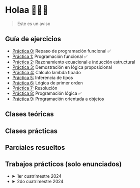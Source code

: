 # Holaa 👩🏻‍💻

> Este es un aviso  

## Guía de ejercicios
  - [Práctica 0:](https://github.com/Flor0602/Paradigmas-de-programaci-n-/blob/main/Gu%C3%ADas%20resueltas/Guia0.hs)  Repaso de programación funcional ✅
  - [Práctica 1:](https://github.com/Flor0602/Paradigmas-de-programaci-n-/blob/main/Gu%C3%ADas%20resueltas/Guia1.hs)  Programación funcional ✅
  - [Práctica 2:](https://github.com/Flor0602/Paradigmas-de-programaci-n-/blob/main/Gu%C3%ADas%20resueltas/Guia2.md)  Razonamiento ecuacional e inducción estructural
  - [Práctica 3:]() Demostración en lógica proposicional
  - [Práctica 4:]() Cálculo lambda tipado
  - [Práctica 5:]() Inferencia de tipos 
  - [Práctica 6:]() Lógica de primer orden
  - [Práctica 7:]() Resolución
  - [Práctica 8:](https://github.com/Flor0602/plp/blob/main/Gu%C3%ADas%20resueltas/Guia8.pl) Programación lógica ✅
  - [Práctica 9:]() Programación orientada a objetos
    
## Clases teóricas
  
## Clases prácticas

## Parciales resueltos

## Trabajos prácticos (solo enunciados)
  - <details>
      <summary>1er cuatrimestre 2024</summary>

      - [Trabajo práctico 1 - Programación funcional](https://github.com/Flor0602/uba-plp/blob/main/TPs/tp1-1c.pdf)
      - [Trabajo práctico 2 - Programación lógica](https://github.com/Flor0602/uba-plp/blob/main/TPs/tp2-1c.pdf)

      </details>
  - <details>
      <summary>2do cuatrimestre 2024</summary>

      - [Trabajo práctico 1 - Programación funcional](https://github.com/Flor0602/uba-plp/blob/main/TPs/tp1.pdf)
      - [Trabajo práctico 2 - Programación lógica](https://github.com/Flor0602/uba-plp/blob/main/TPs/tp_prolog.pdf)
    </details>

